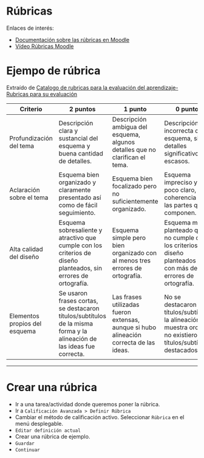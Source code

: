 
# Rúbricas

Enlaces de interés:
* [Documentación sobre las rúbricas en Moodle](https://docs.moodle.org/all/es/30/R%C3%BAbricas)
* [Vídeo Rúbricas Moodle](https://www.youtube.com/watch?v=syqaM-MqgJ4)

# Ejempo de rúbrica

Extraído de [Catalogo de rubricas para la evaluación del aprendizaje- Rubricas para su evaluación](http://evirtual.uaslp.mx/FCQ/estrategias/Material%20de%20Apoyo/cat_rubrica.pdf)


| Criterio                | 2 puntos | 1 punto | 0 puntos |
| ----------------------- | -------- | ------- | -------- |
| Profundización del tema | Descripción clara y sustancial del esquema y buena cantidad de detalles.| Descripción ambigua del esquema, algunos  detalles que  no  clarifican el tema.| Descripción incorrecta del esquema, sin detalles significativos o escasos.|
| Aclaración sobre el tema | Esquema bien organizado y claramente presentado así como de fácil seguimiento. | Esquema bien focalizado pero no suficientemente organizado. | Esquema impreciso y poco claro, sin coherencia entre las partes que lo componen. |
| Alta calidad del diseño | Esquema sobresaliente y atractivo que cumple con  los criterios de diseño planteados, sin errores de ortografía. | Esquema simple pero bien organizado con al menos tres errores de ortografía.| Esquema  mal planteado que no cumple con los criterios de diseño planteados y con más   de tres errores de ortografía. |
| Elementos propios del esquema | Se usaron frases cortas, se destacaron títulos/subtítulos  de la misma forma y la alineación de las ideas fue correcta.| Las frases utilizadas fueron extensas, aunque si hubo alineación correcta de las ideas. | No se destacaron títulos/subtítulos, la alineación no muestra orden y no existieron títulos/subtítulos destacados. |


---

# Crear una rúbrica

* Ir a una tarea/actividad donde queremos poner la rúbrica.
* Ir a `Calificación Avanzada > Definir Rúbrica`
* Cambiar el método de calificación activo. Seleccionar `Rúbrica` en el menú desplegable.
* `Editar definición actual`
* Crear una rúbrica de ejemplo.
* `Guardar`
* `Continuar`
